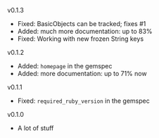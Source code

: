v0.1.3

* Fixed: BasicObjects can be tracked; fixes #1
* Added: much more documentation: up to 83%
* Fixed: Working with new frozen String keys

v0.1.2

* Added: `homepage` in the gemspec
* Added: more documentation: up to 71% now

v0.1.1

* Fixed: `required_ruby_version` in the gemspec

v0.1.0

* A lot of stuff
